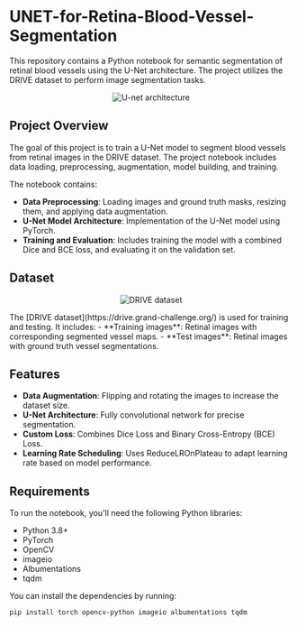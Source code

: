 # UNET-for-Retina-Blood-Vessel-Segmentation

This repository contains a Python notebook for semantic segmentation of retinal blood vessels using the U-Net architecture. The project utilizes the DRIVE dataset to perform image segmentation tasks.

<p align="center">
  <img src="https://github.com/user-attachments/assets/78e1bb02-0630-42f1-8197-191d33382693" alt="U-net architecture"/>
</p>


## Project Overview

The goal of this project is to train a U-Net model to segment blood vessels from retinal images in the DRIVE dataset. The project notebook includes data loading, preprocessing, augmentation, model building, and training.

The notebook contains:
- **Data Preprocessing**: Loading images and ground truth masks, resizing them, and applying data augmentation.
- **U-Net Model Architecture**: Implementation of the U-Net model using PyTorch.
- **Training and Evaluation**: Includes training the model with a combined Dice and BCE loss, and evaluating it on the validation set.

## Dataset

<p align="center">
  <img src="[https://github.com/user-attachments/assets/78e1bb02-0630-42f1-8197-191d33382693](https://github.com/user-attachments/assets/a14843a6-863d-403e-a24f-23a91adc1c50)" alt="DRIVE dataset"/>
</p>
The [DRIVE dataset](https://drive.grand-challenge.org/) is used for training and testing. It includes:
- **Training images**: Retinal images with corresponding segmented vessel maps.
- **Test images**: Retinal images with ground truth vessel segmentations.

## Features

- **Data Augmentation**: Flipping and rotating the images to increase the dataset size.
- **U-Net Architecture**: Fully convolutional network for precise segmentation.
- **Custom Loss**: Combines Dice Loss and Binary Cross-Entropy (BCE) Loss.
- **Learning Rate Scheduling**: Uses ReduceLROnPlateau to adapt learning rate based on model performance.

## Requirements

To run the notebook, you'll need the following Python libraries:
- Python 3.8+
- PyTorch
- OpenCV
- imageio
- Albumentations
- tqdm

You can install the dependencies by running:

```bash
pip install torch opencv-python imageio albumentations tqdm
